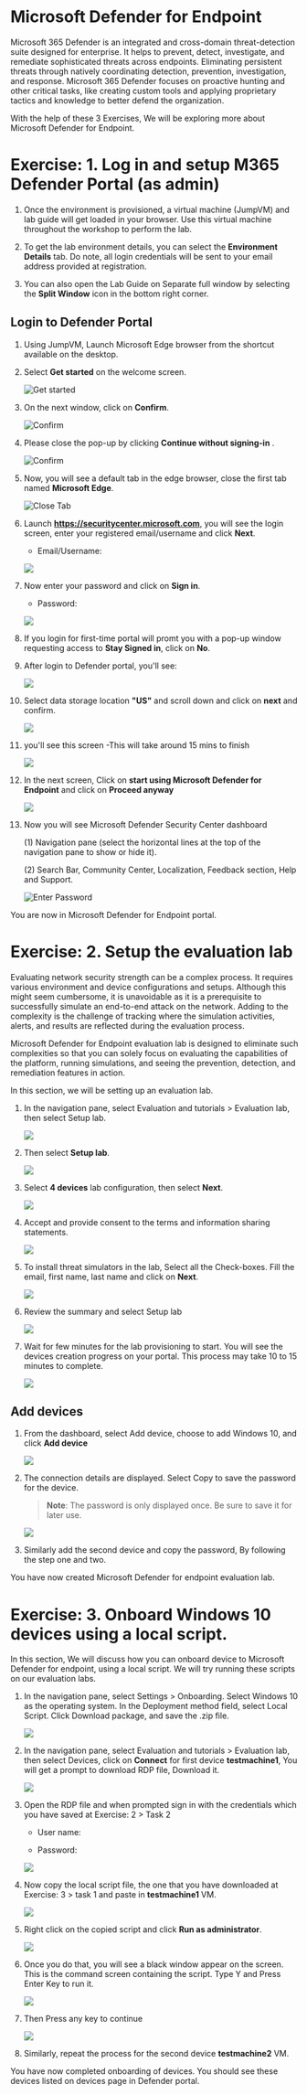 # Microsoft Defender for Endpoint

Microsoft 365 Defender is an integrated and cross-domain threat-detection suite designed for enterprise. It helps to prevent, detect, investigate, and remediate sophisticated threats across endpoints. Eliminating persistent threats through natively coordinating detection, prevention, investigation, and response. Microsoft 365 Defender focuses on proactive hunting and other critical tasks, like creating custom tools and applying proprietary tactics and knowledge to better defend the organization.

With the help of these 3 Exercises, We will be exploring more about Microsoft Defender for Endpoint.


# Exercise: 1. Log in and setup M365 Defender Portal (as admin)

 
 

1. Once the environment is provisioned, a virtual machine (JumpVM) and lab guide will get loaded in your browser. Use this virtual machine throughout the workshop to perform the lab. 

 
 

2. To get the lab environment details, you can select the **Environment Details** tab. Do note, all login credentials will be sent to your email address provided at registration. 


  

3. You can also open the Lab Guide on Separate full window by selecting the **Split Window** icon in the bottom right corner.

  

## Login to Defender Portal





1.	Using JumpVM, Launch Microsoft Edge browser from the shortcut available on the desktop.

    

2. Select **Get started** on the welcome screen. 

 
 

   ![](images/edge-get-started-window.png "Get started")

    

3. On the next window, click on **Confirm**.  

 
 

   ![](./images/edge-confirm.png "Confirm") 

    

4. Please close the pop-up by clicking **Continue without signing-in** . 

 
 

   ![](images/edge-continue.png "Confirm") 

    

5. Now, you will see a default tab in the edge browser, close the first tab named **Microsoft Edge**.  

 
 

   ![](images/close-tab.png "Close Tab") 

    


6. Launch **https://securitycenter.microsoft.com**, you will see the login screen, enter your registered email/username and click **Next**. 

   * Email/Username: <inject key="AzureAdUserEmail"></inject>

    


   ![](images/azure-login-enter-email.png)

      



7. Now enter your password and click on **Sign in**.

   * Password: <inject key="AzureAdUserPassword"></inject>



   ![](images/azure-login-enter-password1.png)

      

8.	If you login for first-time portal will promt you with a pop-up window requesting access to **Stay Signed in**, click on **No**.





9. After login to Defender portal, you'll see:



   ![](images/defender-home-page.png)




1. Select data storage location **"US"** and scroll down and click on **next** and confirm.



   ![](images/select-language.png)




1. you'll see this screen
   -This will take around 15 mins to finish



   ![](images/creating-defender-endpoint.png)


1. In the next screen, Click on **start using Microsoft Defender for Endpoint** and click on **Proceed anyway**



   ![](images/start-using-defender.png)


1. Now you will see Microsoft Defender Security Center dashboard


   (1) Navigation pane (select the horizontal lines at the top of the navigation pane to show or hide it).

   (2) Search Bar, Community Center, Localization, Feedback section, Help and Support.




   ![](images/defender-dashboard.png "Enter Password")

You are now in Microsoft Defender for Endpoint portal. 

# Exercise: 2. Setup the evaluation lab
Evaluating network security strength can be a complex process. It requires various environment and device configurations and setups. Although this might seem cumbersome, it is unavoidable as it is a prerequisite to successfully simulate an end-to-end attack on the network. Adding to the complexity is the challenge of tracking where the simulation activities, alerts, and results are reflected during the evaluation process.

Microsoft Defender for Endpoint evaluation lab is designed to eliminate such complexities so that you can solely focus on evaluating the capabilities of the platform, running simulations, and seeing the prevention, detection, and remediation features in action.

In this section, we will be setting up an evaluation lab.

1. In the navigation pane, select Evaluation and tutorials > Evaluation lab, then select Setup lab.






   ![](images/navigateevaluation-lab.png)







2. Then select **Setup lab**.





   ![](images/evaluation-lab-setup.png)






3. Select **4 devices** lab configuration, then select **Next**.





   ![](images/lab-creation-page.png)






4. Accept and provide consent to the terms and information sharing statements.




   ![](images/accept.png)




5. To install threat simulators in the lab, Select all the Check-boxes. Fill the email, first name, last name and click on **Next**.




   ![](images/accept-terms.png)



6. Review the summary and select Setup lab




   ![](images/lab-setup-summary.png)




7. Wait for few minutes for the lab provisioning to start. You will see the devices creation progress on your portal. This process may take 10 to 15 minutes to complete.





   ![](images/setup-done.png)




## Add devices




1. From the dashboard, select Add device, choose to add Windows 10, and click **Add device**




   ![](images/add-device.png)




2. The connection details are displayed. Select Copy to save the password for the device.
   
   
   > **Note**: The password is only displayed once. Be sure to save it for later use.




   ![](images/add-machine-eval-lab.png)




3. Similarly add the second device and copy the password, By following the step one and two.


You have now created Microsoft Defender for endpoint evaluation lab. 

# Exercise: 3. Onboard Windows 10 devices using a local script.
In this section, We will discuss how you can onboard device to Microsoft Defender for endpoint, using a local script. We will try running these scripts on our evaluation labs.

1. In the navigation pane, select Settings > Onboarding. Select Windows 10 as the operating system. In the Deployment method field, select Local Script. Click Download package, and save the .zip file.




   ![](images/onboarding.png)





2. In the navigation pane, select Evaluation and tutorials > Evaluation lab, then select Devices, click on **Connect** for first device **testmachine1**, You will get a prompt to download RDP file, Download it.





   ![](images/rdp-download.png)





3. Open the RDP file and when prompted sign in with the credentials which you have saved at Exercise: 2 > Task 2

   * User name:
   
   * Password:




   ![](images/rdp-connect.png)




4. Now copy the local script file, the one that you have downloaded at Exercise: 3 > task 1 and paste in **testmachine1** VM.




   ![](images/script-copy-to-vm.png)




5. Right click on the copied script and click **Run as administrator**.




   ![](images/right-click-run-script.png)




6. Once you do that, you will see a black window appear on the screen. This is the command screen containing the script. Type Y and Press Enter Key to run it.




   ![](images/confirm-it.png)




7. Then Press any key to continue




   ![](images/press-any-key.png)





8.	Similarly, repeat the process for the second device **testmachine2** VM.


You have now completed onboarding of devices. You should see these devices listed on devices page in Defender portal.
